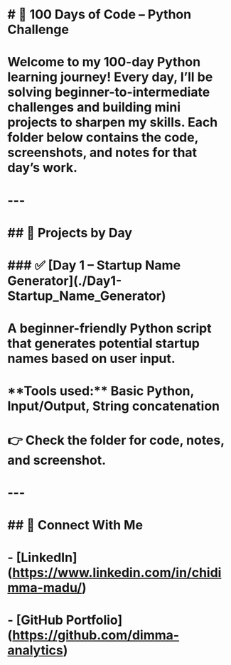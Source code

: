 # \# 🐍 100 Days of Code – Python Challenge

# Welcome to my 100-day Python learning journey! Every day, I’ll be solving beginner-to-intermediate challenges and building mini projects to sharpen my skills. Each folder below contains the code, screenshots, and notes for that day’s work.

# 

# ---

# 

# \## 📅 Projects by Day

# 

# \### ✅ \[Day 1 – Startup Name Generator](./Day1-Startup\_Name\_Generator)

# A beginner-friendly Python script that generates potential startup names based on user input.  

# \*\*Tools used:\*\* Basic Python, Input/Output, String concatenation  

# 👉 Check the folder for code, notes, and screenshot.

# 

# ---

# 

# \## 🔗 Connect With Me

# \- \[LinkedIn](https://www.linkedin.com/in/chidimma-madu/)

# \- \[GitHub Portfolio](https://github.com/dimma-analytics)



